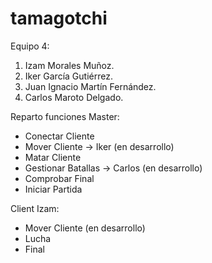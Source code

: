 # tamagotchi
Equipo 4:
1. Izam Morales Muñoz.
2. Iker García Gutiérrez.
3. Juan Ignacio Martín Fernández.
4. Carlos Maroto Delgado.

Reparto funciones Master:
- Conectar Cliente
- Mover Cliente -> Iker (en desarrollo)
- Matar Cliente
- Gestionar Batallas -> Carlos (en desarrollo)
- Comprobar Final
- Iniciar Partida

Client Izam: 
- Mover Cliente (en desarrollo)
- Lucha
- Final
